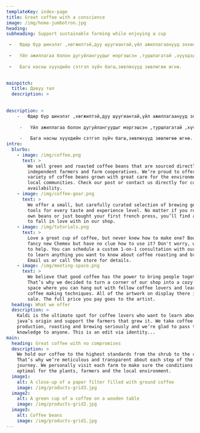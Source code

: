 ```yaml
---
templateKey: index-page
title: Great coffee with a conscience
image: /img/home-jumbotron.jpg
heading: 
subheading: Support sustainable farming while enjoying a cup

 -   Өдөр бүр шинэлэг ,хөгжилтэй,дуу шуугиантай,үйл ажиллагаанууд зохион байгуулагдана.Уйдаж залхмааргүй ,нээлттэй,илэн далангүй сонирхолтой ,хөгжөөнт яриа ярилцлага ,дасгал тоглоом ,зугаалга бол Амила цэцэрлэгийн онцлог
    
 -   Үйл ажиллагаа болон дугуйлангуудыг мэргэшсэн ,туршлагатай ,хүүхдэд хайртай ,тэдний бодол санааг ойлгон найз шиг найзлаж,ээж шиг нь хайрлах чадварлаг багш ,баг хамт олон зааж сургана.
    
 -   Бага насны хүүхдийн сэтгэл зүйч багш,зөвлөхүүд зөвлөгөө өгнө.
  

mainpitch:
  title: Давуу тал
  description: >
     
    
description: >
    -   Өдөр бүр шинэлэг ,хөгжилтэй,дуу шуугиантай,үйл ажиллагаанууд зохион байгуулагдана.Уйдаж залхмааргүй ,нээлттэй,илэн далангүй сонирхолтой ,хөгжөөнт яриа ярилцлага ,дасгал тоглоом ,зугаалга бол Амила цэцэрлэгийн онцлог
  
     -   Үйл ажиллагаа болон дугуйлангуудыг мэргэшсэн ,туршлагатай ,хүүхдэд хайртай ,тэдний бодол санааг ойлгон найз шиг найзлаж,ээж шиг нь хайрлах чадварлаг багш ,баг хамт олон зааж сургана.
     
     -   Бага насны хүүхдийн сэтгэл зүйч багш,зөвлөхүүд зөвлөгөө өгнө.
intro:
  blurbs:
    - image: /img/coffee.png
      text: >
        We sell green and roasted coffee beans that are sourced directly from
        independent farmers and farm cooperatives. We’re proud to offer a
        variety of coffee beans grown with great care for the environment and
        local communities. Check our post or contact us directly for current
        availability.
    - image: /img/coffee-gear.png
      text: >
        We offer a small, but carefully curated selection of brewing gear and
        tools for every taste and experience level. No matter if you roast your
        own beans or just bought your first french press, you’ll find a gadget
        to fall in love with in our shop.
    - image: /img/tutorials.png
      text: >
        Love a great cup of coffee, but never knew how to make one? Bought a
        fancy new Chemex but have no clue how to use it? Don't worry, we’re here
        to help. You can schedule a custom 1-on-1 consultation with our baristas
        to learn anything you want to know about coffee roasting and brewing.
        Email us or call the store for details.
    - image: /img/meeting-space.png
      text: >
        We believe that good coffee has the power to bring people together.
        That’s why we decided to turn a corner of our shop into a cozy meeting
        space where you can hang out with fellow coffee lovers and learn about
        coffee making techniques. All of the artwork on display there is for
        sale. The full price you pay goes to the artist.
  heading: What we offer
  description: >
    Kaldi is the ultimate spot for coffee lovers who want to learn about their
    java’s origin and support the farmers that grew it. We take coffee
    production, roasting and brewing seriously and we’re glad to pass that
    knowledge to anyone. This is an edit via identity...
main:
  heading: Great coffee with no compromises
  description: >
    We hold our coffee to the highest standards from the shrub to the cup.
    That’s why we’re meticulous and transparent about each step of the coffee’s
    journey. We personally visit each farm to make sure the conditions are
    optimal for the plants, farmers and the local environment.
  image1:
    alt: A close-up of a paper filter filled with ground coffee
    image: /img/products-grid3.jpg
  image2:
    alt: A green cup of a coffee on a wooden table
    image: /img/products-grid2.jpg
  image3:
    alt: Coffee beans
    image: /img/products-grid1.jpg
---
```

